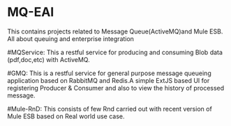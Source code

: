 # MQ-EAI
This contains projects related to Message Queue(ActiveMQ)and Mule ESB. All about queuing and enterprise integration


#MQService:
This a restful service for producing and consuming Blob data (pdf,doc,etc)  with ActiveMQ.


#GMQ: 
This is a restful service for general purpose message queueing application based on RabbitMQ and Redis.A simple ExtJS based UI 
for registering Producer & Consumer and also to view the history of  processed  message.


#Mule-RnD: 
This consists of few Rnd carried out with recent version of Mule ESB based on Real world use case.
